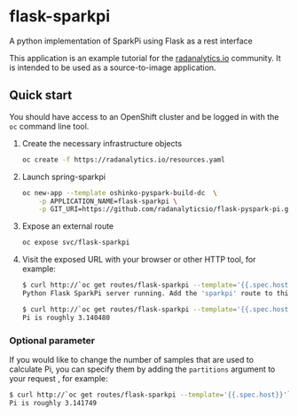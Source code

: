 # flask-sparkpi
A python implementation of SparkPi using Flask as a rest interface

This application is an example tutorial for the
[radanalytics.io](https://radanalytics.io) community. It is intended to be
used as a source-to-image application.

## Quick start

You should have access to an OpenShift cluster and be logged in with the
`oc` command line tool.

1. Create the necessary infrastructure objects
   ```bash
   oc create -f https://radanalytics.io/resources.yaml
   ```

1. Launch spring-sparkpi
   ```bash
   oc new-app --template oshinko-pyspark-build-dc  \
       -p APPLICATION_NAME=flask-sparkpi \
       -p GIT_URI=https://github.com/radanalyticsio/flask-pyspark-pi.git
   ```

1. Expose an external route
   ```bash
   oc expose svc/flask-sparkpi
   ```

1. Visit the exposed URL with your browser or other HTTP tool, for example:
   ```bash
   $ curl http://`oc get routes/flask-sparkpi --template='{{.spec.host}}'`
   Python Flask SparkPi server running. Add the 'sparkpi' route to this URL to invoke the app.

   $ curl http://`oc get routes/flask-sparkpi --template='{{.spec.host}}'`/sparkpi
   Pi is roughly 3.140480
   ```

### Optional parameter

If you would like to change the number of samples that are used to calculate
Pi, you can specify them by adding the `partitions` argument to your request
, for example:

```bash
$ curl http://`oc get routes/flask-sparkpi --template='{{.spec.host}}'`/sparkpi?partitions=10
Pi is roughly 3.141749
```
